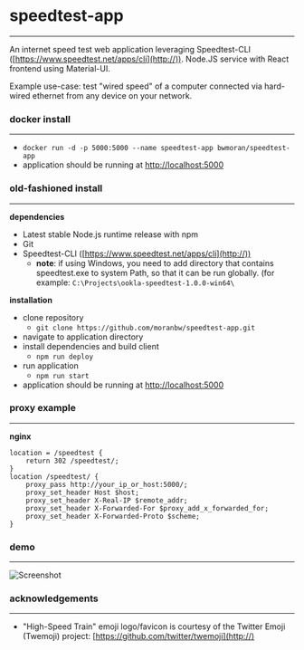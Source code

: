 # speedtest-app
-----
An internet speed test web application leveraging Speedtest-CLI ([https://www.speedtest.net/apps/cli](http://)).
Node.JS service with React frontend using Material-UI.

Example use-case: test "wired speed" of a computer connected via hard-wired ethernet from any device on your network.


### docker install
-----
* `docker run -d -p 5000:5000 --name speedtest-app bwmoran/speedtest-app`
* application should be running at [http://localhost:5000](http://)


### old-fashioned install
-----
**dependencies**
* Latest stable Node.js runtime release with npm
* Git
* Speedtest-CLI ([https://www.speedtest.net/apps/cli](http://))
   * **note**: if using Windows, you need to add directory that contains speedtest.exe to system Path, so that it can be run globally. (for example: `C:\Projects\ookla-speedtest-1.0.0-win64\`

**installation**
* clone repository
    * `git clone https://github.com/moranbw/speedtest-app.git`
* navigate to application directory
* install dependencies and build client
    * `npm run deploy`
* run application
    * `npm run start`
* application should be running at [http://localhost:5000](http://)


### proxy example
-----
**nginx**
```nginx
location = /speedtest {
    return 302 /speedtest/;
}
location /speedtest/ {
    proxy_pass http://your_ip_or_host:5000/;
    proxy_set_header Host $host;
    proxy_set_header X-Real-IP $remote_addr;
    proxy_set_header X-Forwarded-For $proxy_add_x_forwarded_for;
    proxy_set_header X-Forwarded-Proto $scheme;
}
```

### demo
-----
![Screenshot](https://moran-network-static.s3.amazonaws.com/speedtest_app_capture.gif)


### acknowledgements
-----
* "High-Speed Train" emoji logo/favicon is courtesy of the Twitter Emoji (Twemoji) project: [https://github.com/twitter/twemoji](http://)
